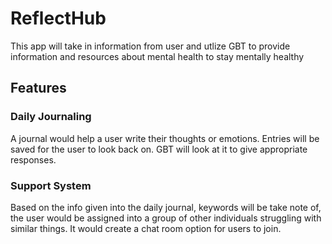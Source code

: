 # ReflectHub

This app will take in information from user and utlize GBT to provide information and resources about mental health to stay mentally healthy


## Features

### Daily Journaling
A journal would help a user write their thoughts or emotions. Entries will be saved for the user to look back on. GBT will look at it to give appropriate responses. 

### Support System 
Based on the info given into the daily journal, keywords will be take note of, the user would be assigned into a group of other individuals struggling with similar things. It would create a chat room option for users to join.

